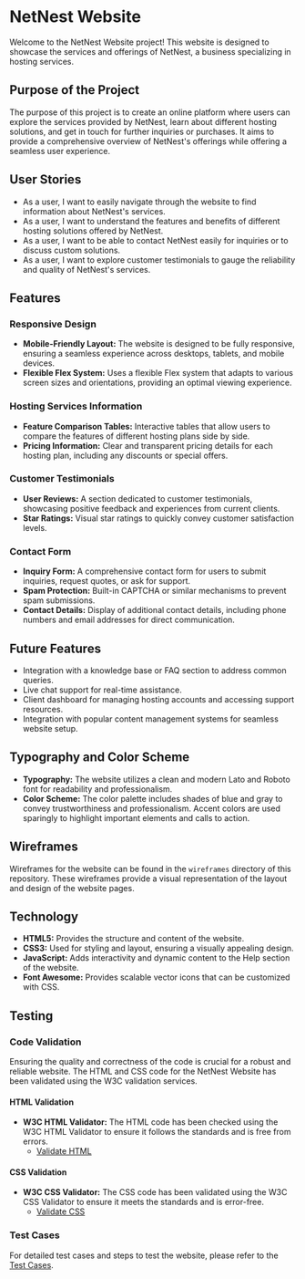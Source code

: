# NetNest Website

Welcome to the NetNest Website project! This website is designed to showcase the services and offerings of NetNest, a business specializing in hosting services.

## Purpose of the Project

The purpose of this project is to create an online platform where users can explore the services provided by NetNest, learn about different hosting solutions, and get in touch for further inquiries or purchases. It aims to provide a comprehensive overview of NetNest's offerings while offering a seamless user experience.

## User Stories

- As a user, I want to easily navigate through the website to find information about NetNest's services.
- As a user, I want to understand the features and benefits of different hosting solutions offered by NetNest.
- As a user, I want to be able to contact NetNest easily for inquiries or to discuss custom solutions.
- As a user, I want to explore customer testimonials to gauge the reliability and quality of NetNest's services.

## Features

### Responsive Design
- **Mobile-Friendly Layout:** The website is designed to be fully responsive, ensuring a seamless experience across desktops, tablets, and mobile devices.
- **Flexible Flex System:** Uses a flexible Flex system that adapts to various screen sizes and orientations, providing an optimal viewing experience.

### Hosting Services Information
- **Feature Comparison Tables:** Interactive tables that allow users to compare the features of different hosting plans side by side.
- **Pricing Information:** Clear and transparent pricing details for each hosting plan, including any discounts or special offers.

### Customer Testimonials
- **User Reviews:** A section dedicated to customer testimonials, showcasing positive feedback and experiences from current clients.
- **Star Ratings:** Visual star ratings to quickly convey customer satisfaction levels.

### Contact Form
- **Inquiry Form:** A comprehensive contact form for users to submit inquiries, request quotes, or ask for support.
- **Spam Protection:** Built-in CAPTCHA or similar mechanisms to prevent spam submissions.
- **Contact Details:** Display of additional contact details, including phone numbers and email addresses for direct communication.


## Future Features

- Integration with a knowledge base or FAQ section to address common queries.
- Live chat support for real-time assistance.
- Client dashboard for managing hosting accounts and accessing support resources.
- Integration with popular content management systems for seamless website setup.

## Typography and Color Scheme

- **Typography:** The website utilizes a clean and modern Lato and Roboto font for readability and professionalism.
- **Color Scheme:** The color palette includes shades of blue and gray to convey trustworthiness and professionalism. Accent colors are used sparingly to highlight important elements and calls to action.

## Wireframes

Wireframes for the website can be found in the `wireframes` directory of this repository. These wireframes provide a visual representation of the layout and design of the website pages.

## Technology

- **HTML5:** Provides the structure and content of the website.
- **CSS3:** Used for styling and layout, ensuring a visually appealing design.
- **JavaScript:** Adds interactivity and dynamic content to the Help section of the website.
- **Font Awesome:** Provides scalable vector icons that can be customized with CSS.

## Testing

### Code Validation

Ensuring the quality and correctness of the code is crucial for a robust and reliable website. The HTML and CSS code for the NetNest Website has been validated using the W3C validation services.

#### HTML Validation
- **W3C HTML Validator:** The HTML code has been checked using the W3C HTML Validator to ensure it follows the standards and is free from errors.
  - [Validate HTML](https://validator.w3.org/)

#### CSS Validation
- **W3C CSS Validator:** The CSS code has been validated using the W3C CSS Validator to ensure it meets the standards and is error-free.
  - [Validate CSS](https://jigsaw.w3.org/css-validator/)


### Test Cases

For detailed test cases and steps to test the website, please refer to the [Test Cases](https://github.com/Bonzay993/Website-NetNest/blob/main/testcases/testcases.md).